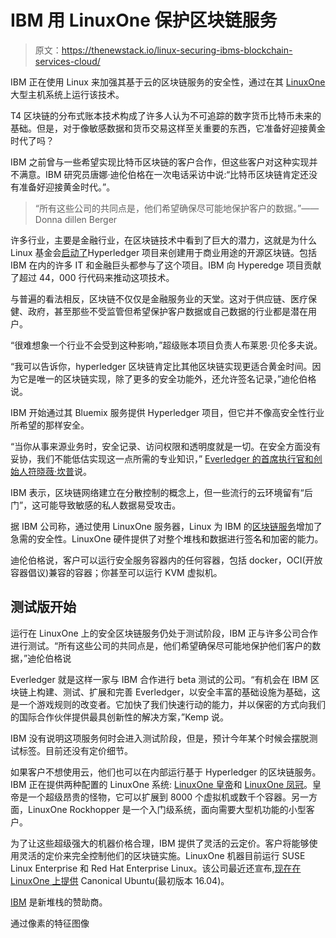 # IBM 用 LinuxOne 保护区块链服务

> 原文：<https://thenewstack.io/linux-securing-ibms-blockchain-services-cloud/>

IBM 正在使用 Linux 来加强其基于云的区块链服务的安全性，通过在其 [LinuxOne](http://www-03.ibm.com/systems/linuxone/) 大型主机系统上运行该技术。

T4 区块链的分布式账本技术构成了许多人认为不可追踪的数字货币比特币未来的基础。但是，对于像敏感数据和货币交易这样至关重要的东西，它准备好迎接黄金时代了吗？

IBM 之前曾与一些希望实现比特币区块链的客户合作，但这些客户对这种实现并不满意。IBM 研究员唐娜·迪伦伯格在一次电话采访中说:“比特币区块链肯定还没有准备好迎接黄金时代。”。

> “所有这些公司的共同点是，他们希望确保尽可能地保护客户的数据。”——Donna dillen Berger

许多行业，主要是金融行业，在区块链技术中看到了巨大的潜力，这就是为什么 Linux 基金会[启动了](https://thenewstack.io/linux-foundation-coordinates-effort-industrialize-blockchain-distributed-ledger/)Hyperledger 项目来创建用于商业用途的开源区块链。包括 IBM 在内的许多 IT 和金融巨头都参与了这个项目。IBM 向 Hyperedge 项目贡献了超过 44，000 行代码来推动这项技术。

与普遍的看法相反，区块链不仅仅是金融服务业的天堂。这对于供应链、医疗保健、政府，甚至那些不受监管但希望保护客户数据或自己数据的行业都是潜在用户。

“很难想象一个行业不会受到这种影响，”超级账本项目负责人布莱恩·贝伦多夫说。

“我可以告诉你，hyperledger 区块链肯定比其他区块链实现更适合黄金时间。因为它是唯一的区块链实现，除了更多的安全功能外，还允许签名记录，”迪伦伯格说。

IBM 开始通过其 Bluemix 服务提供 Hyperledger 项目，但它并不像高安全性行业所希望的那样安全。

“当你从事来源业务时，安全记录、访问权限和透明度就是一切。在安全方面没有妥协，我们不能低估实现这一点所需的专业知识，” [Everledger 的首席执行官和创始人](http://www.everledger.io/)[符晓薇·坎普](https://twitter.com/leanne_kemp)说。

IBM 表示，区块链网络建立在分散控制的概念上，但一些流行的云环境留有“后门”，这可能导致敏感的私人数据易受攻击。

据 IBM 公司称，通过使用 LinuxOne 服务器，Linux 为 IBM 的[区块链服务](http://www.ibm.com/blockchain/)增加了急需的安全性。LinuxOne 硬件提供了对整个堆栈和数据进行签名和加密的能力。

迪伦伯格说，客户可以运行安全服务容器内的任何容器，包括 docker，OCI(开放容器倡议)兼容的容器；你甚至可以运行 KVM 虚拟机。

## 测试版开始

运行在 LinuxOne 上的安全区块链服务仍处于测试阶段，IBM 正与许多公司合作进行测试。“所有这些公司的共同点是，他们希望确保尽可能地保护他们客户的数据，”迪伦伯格说

Everledger 就是这样一家与 IBM 合作进行 beta 测试的公司。“有机会在 IBM 区块链上构建、测试、扩展和完善 Everledger，以安全丰富的基础设施为基础，这是一个游戏规则的改变者。它加快了我们快速行动的能力，并以保密的方式向我们的国际合作伙伴提供最具创新性的解决方案，”Kemp 说。

IBM 没有说明这项服务何时会进入测试阶段，但是，预计今年某个时候会摆脱测试标签。目前还没有定价细节。

如果客户不想使用云，他们也可以在内部运行基于 Hyperledger 的区块链服务。IBM 正在提供两种配置的 LinuxOne 系统: [LinuxOne 皇帝](http://www-03.ibm.com/systems/linuxone/enterprise-linux-systems/emperor.html)和 [LinuxOne 凤冠](http://www-03.ibm.com/systems/linuxone/enterprise-linux-systems/rockhopper.html)。皇帝是一个超级昂贵的怪物，它可以扩展到 8000 个虚拟机或数千个容器。另一方面，LinuxOne Rockhopper 是一个入门级系统，面向需要大型机功能的小型客户。

为了让这些超级强大的机器价格合理，IBM 提供了灵活的云定价。客户将能够使用灵活的定价来完全控制他们的区块链实施。LinuxOne 机器目前运行 SUSE Linux Enterprise 和 Red Hat Enterprise Linux。该公司最近还宣布,[现在在 LinuxOne 上提供](http://www-03.ibm.com/systems/linuxone/open-source/ubuntu.html?lnk=ushpv18l1&lnk2=learn) Canonical Ubuntu(最初版本 16.04)。

[IBM](https://www.ibm.com/cloud) 是新堆栈的赞助商。

通过像素的特征图像

<svg xmlns:xlink="http://www.w3.org/1999/xlink" viewBox="0 0 68 31" version="1.1"><title>Group</title> <desc>Created with Sketch.</desc></svg>